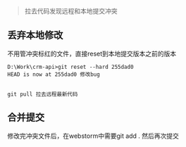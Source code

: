 > 拉去代码发现远程和本地提交冲突

## 丢弃本地修改
不用管冲突标红的文件，直接reset到本地提交版本之前的版本

```
D:\Work\crm-api>git reset --hard 255dad0
HEAD is now at 255dad0 修改bug


git pull 拉去远程最新代码
```

## 合并提交
修改完冲突文件后，在webstorm中需要git add . 然后再次提交

